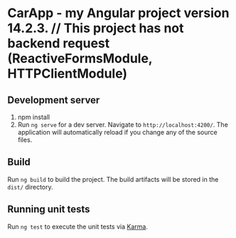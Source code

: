 # CarApp - my Angular project version 14.2.3. // This project has not backend request (ReactiveFormsModule, HTTPClientModule)


## Development server
1) npm install
2) Run `ng serve` for a dev server. Navigate to `http://localhost:4200/`. The application will automatically reload if you change any of the source files.

## Build
Run `ng build` to build the project. The build artifacts will be stored in the `dist/` directory.

## Running unit tests
Run `ng test` to execute the unit tests via [Karma](https://karma-runner.github.io).



